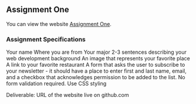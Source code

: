 ## Assignment One

You can view the website [Assignment One](https://lmisterek.github.io).


### Assignment Specifications

Your name
Where you are from
Your major
2-3 sentences describing your web development background
An image that represents your favorite place
A link to your favorite restaurant
A form that asks the user to subscribe to your newsletter - it should have a place to
  enter first and last name, email, and a checkbox that acknowledges permission to be added
  to the list.  No form validation required.
Use CSS styling

Deliverable:  URL of the website live on github.com


